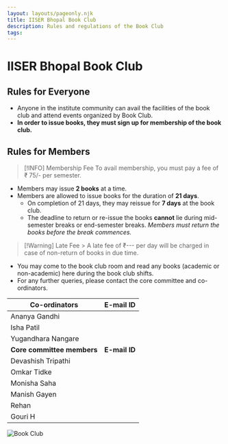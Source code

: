 ```yaml
---
layout: layouts/pageonly.njk
title: IISER Bhopal Book Club
description: Rules and regulations of the Book Club
tags: 
---
```


# IISER Bhopal Book Club

## **Rules for Everyone**
- Anyone in the institute community can avail the facilities of the book club and attend events organized by Book Club.
- **In order to issue books, they must sign up for membership of the book club.**

## **Rules for Members**
>[!INFO] Membership Fee
>To avail membership, you must pay a fee of ₹ 75/- per semester.
- Members may issue **2 books** at a time.
- Members are allowed to issue books for the duration of **21 days**.
	- On completion of 21 days, they may reissue for **7 days** at the book club.
	- The deadline to return or re-issue the books **cannot** lie during mid-semester breaks or end-semester breaks. *Members must return the books before the break commences.*
> [!Warning] Late Fee
	> A late fee of ₹--- per day will be charged in case of non-return of books in due time.
- You may come to the book club room and read any books (academic or non-academic) here during the book club shifts. 
- For any further queries, please contact the core committee and co-ordinators.


Co-ordinators | E-mail ID
--- | ---
Ananya Gandhi |
Isha Patil |
Yugandhara Nangare |
**Core committee members** | **E-mail ID**
Devashish Tripathi |
Omkar Tidke |
Monisha Saha |
Manish Gayen |
Rehan |
Gouri H |

![Book Club](/assets/img/dog-with-book.gif)
